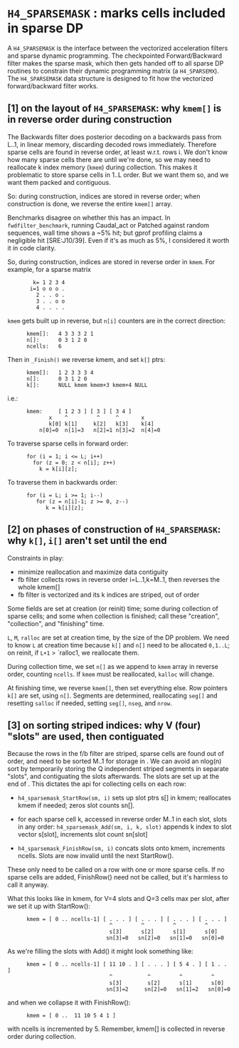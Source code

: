 # `H4_SPARSEMASK` : marks cells included in sparse DP
    
A `H4_SPARSEMASK` is the interface between the vectorized acceleration
filters and sparse dynamic programming. The checkpointed
Forward/Backward filter makes the sparse mask, which then gets handed
off to all sparse DP routines to constrain their dynamic programming
matrix (a `H4_SPARSEMX`). The `H4_SPARSEMASK` data structure is
designed to fit how the vectorized forward/backward filter works.

## [1] on the layout of `H4_SPARSEMASK`: why `kmem[]` is in reverse order during construction

The Backwards filter does posterior decoding on a backwards pass from
L..1, in linear memory, discarding decoded rows immediately. Therefore
sparse cells are found in reverse order, at least w.r.t. rows i. We
don't know how many sparse cells there are until we're done, so we may
need to reallocate k index memory (`kmem`) during collection. This
makes it problematic to store sparse cells in 1..L order. But we want
them so, and we want them packed and contiguous.
  
So: during construction, indices are stored in reverse order;
when construction is done, we reverse the entire `kmem[]` array.
   
Benchmarks disagree on whether this has an impact. In
`fwdfilter_benchmark`, running Caudal_act or Patched against random
sequences, wall time shows a ~5% hit; but gprof profiling claims a
negligible hit [SRE:J10/39]. Even if it's as much as 5%, I considered
it worth it in code clarity.

So, during construction, indices are stored in reverse order in
`kmem`. For example, for a sparse matrix

```
        k= 1 2 3 4
       i=1 o o o .
         2 . . o .
         3 . . o o
         4 . . . .
```

`kmem` gets built up in reverse, but `n[i]` counters are in the
correct direction:

```
      kmem[]:   4 3 3 3 2 1
      n[]:      0 3 1 2 0
      ncells:   6     
```

Then in `_Finish()` we reverse kmem, and set `k[]` ptrs:

```
      kmem[]:   1 2 3 3 3 4
      n[]:      0 3 1 2 0
      k[]:      NULL kmem kmem+3 kmem+4 NULL
```

i.e.:

```
      kmem:     [ 1 2 3 ] [ 3 ] [ 3 4 ]
             x    ^         ^     ^       x
             k[0] k[1]     k[2]   k[3]    k[4] 
          n[0]=0  n[1]=3   n[2]=1 n[3]=2  n[4]=0
```

To traverse sparse cells in forward order:

```
      for (i = 1; i <= L; i++)
        for (z = 0; z < n[i]; z++)
          k = k[i][z];
```

To traverse them in backwards order:

```
      for (i = L; i >= 1; i--)
         for (z = n[i]-1; z >= 0, z--)
            k = k[i][z];
```




    
## [2] on phases of construction of `H4_SPARSEMASK`: why `k[]`, `i[]` aren't set until the end

Constraints in play:

* minimize reallocation and maximize data contiguity
* fb filter collects rows in reverse order i=L..1,k=M..1, then reverses the whole kmem[]
* fb filter is vectorized and its k indices are striped, out of order

Some fields are set at creation (or reinit) time; some during
collection of sparse cells; and some when collection is finished; call
these "creation", "collection", and "finishing" time.
   
`L`, `M`, `ralloc` are set at creation time, by the size of the DP
problem. We need to know `L` at creation time because `k[]` and `n[]` need to
be allocated `0,1..L`; on reinit, if `L+1` > `ralloc1, we reallocate them.
   
During collection time, we set `n[]` as we append to `kmem` array in
reverse order, counting `ncells`. If `kmem` must be reallocated,
`kalloc` will change.
   
At finishing time, we reverse `kmem[]`, then set everything else. Row
pointers `k[]` are set, using `n[]`. Segments are determined,
reallocating `seg[]` and resetting `salloc` if needed, setting
`seg[]`, `nseg`, and `nrow`.




## [3] on sorting striped indices: why V (four) "slots" are used, then contiguated

Because the rows in the f/b filter are striped, sparse cells are found
out of order, and need to be sorted M..1 for storage in <kmem>. We can
avoid an nlog(n) sort by temporarily storing the Q independent striped
segments in separate "slots", and contiguating the slots
afterwards. The slots are set up at the end of <kmem>. This dictates
the api for collecting cells on each row:

 * `h4_sparsemask_StartRow(sm, i)` sets up slot ptrs s[] in kmem;
   reallocates kmem if needed; zeros slot counts sn[].
         
 * for each sparse cell k, accessed in reverse order M..1 in each
   slot, slots in any order: `h4_sparsemask_Add(sm, i, k, slot)`
   appends k index to slot vector s[slot], increments slot count
   sn[slot]
           
 * `h4_sparsemask_FinishRow(sm, i)` concats slots onto kmem,
    increments ncells.  Slots are now invalid until the next
    StartRow().
         
These only need to be called on a row with one or more sparse cells.
If no sparse cells are added, FinishRow() need not be called, but it's
harmless to call it anyway.
    
What this looks like in kmem, for V=4 slots and Q=3 cells max per
slot, after we set it up with StartRow():

```
      kmem = [ 0 .. ncells-1] [ . . . ] [ . . . ] [ . . . ] [ . . . ]
                                ^         ^         ^         ^
                                s[3]      s[2]      s[1]      s[0]
                               sn[3]=0   sn[2]=0   sn[1]=0   sn[0]=0
```
                               
As we're filling the slots with Add() it might look something like:                           

```
      kmem = [ 0 .. ncells-1] [ 11 10 . ] [ . . . ] [ 5 4 . ] [ 1 . . ]
                                ^           ^         ^         ^
                                s[3]        s[2]      s[1]      s[0]
                               sn[3]=2     sn[2]=0   sn[1]=2   sn[0]=0
```
      
and when we collapse it with FinishRow():               

```
      kmem = [ 0 ..  11 10 5 4 1 ]
```

with ncells is incremented by 5. Remember, kmem[] is collected in
reverse order during collection.
